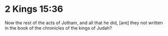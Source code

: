 # 2 Kings 15:36

Now the rest of the acts of Jotham, and all that he did, [are] they not written in the book of the chronicles of the kings of Judah?